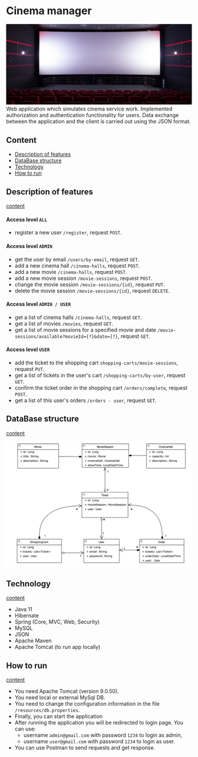 # Cinema manager
![cover](auxiliary/cover-photo.jpg)
Web application which simulates cinema service work. Implemented authorization and 
authentication functionality for users. Data exchange between the application and the client is carried out using 
the JSON format.

## <a id="content"></a>Content
- [Description of features](#description)
- [DataBase structure](#db-structure)
- [Technology](#technology)
- [How to run](#how-to-run)

## <a id="description"></a>Description of features
[content](#content)

#### Access level `ALL`
- register a new user `/register`, request `POST`.
#### Access level `ADMIN`
- get the user by email `/users/by-email`, request `GET`.
- add a new cinema hall `/cinema-halls`, request `POST`.
- add a new movie `/cinema-halls`, request `POST`.
- add a new movie session `/movie-sessions`, request `POST`.
- change the movie session `/movie-sessions/{id}`, request `PUT`.
- delete the movie session `/movie-sessions/{id}`, request `DELETE`.
#### Access level `ADMIN / USER`
- get a list of cinema halls `/cinema-halls`, request `GET`.
- get a list of movies `/movies`, request `GET`.
- get a list of movie sessions for a specified movie and date `/movie-sessions/available?movieId={?}&date={?}`, 
request `GET`.
#### Access level `USER`
- add the ticket to the shopping cart `shopping-carts/movie-sessions`, request `PUT`.
- get a list of tickets in the user's cart `/shopping-carts/by-user`, request `GET`.
- confirm the ticket order in the shopping cart `/orders/complete`, request `POST`.
- get a list of this user's orders `/orders - user`, request `GET`.

## <a id="db-structure"></a>DataBase structure
[content](#content)

![db structure](auxiliary/shema-photo.png)

## <a id="technology"></a>Technology
[content](#content)
- Java 11
- Hibernate
- Spring (Core, MVC, Web, Security)
- MySQL
- JSON
- Apache Maven
- Apache Tomcat (to run app locally)

## <a id="how-to-run"></a>How to run 
[content](#content)
- You need Apache Tomcat (version 9.0.50).
- You need local or external MySql DB.
- You need to change the configuration information in the file `/resources/db.properties`.
- Finally, you can start the application
- After running the application you will be redirected to login page. You can use:
    * username `admin@gmail.com` with password `1234` to login as admin,
    * username `user@gmail.com` with password `1234` to login as user.
- You can use Postman to send requests and get response.
